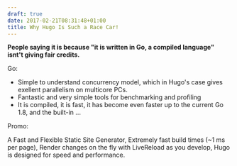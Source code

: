 ```yaml
---
draft: true
date: 2017-02-21T08:31:48+01:00
title: Why Hugo Is Such a Race Car!
---
```


**People saying it is because "it is written in Go, a compiled language" isnt't giving fair credits.**

<!--more-->

Go:

* Simple to understand concurrency model, which in Hugo's case gives exellent parallelism on multicore PCs.
* Fantastic and very simple tools for benchmarking and profiling
* It is compiled, it is fast, it has become even faster up to the current Go 1.8, and the built-in ...

Promo:

A Fast and Flexible Static Site Generator, Extremely fast build times (~1 ms per page), Render changes on the fly with LiveReload as you develop, Hugo is designed for speed and performance.